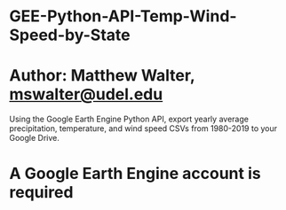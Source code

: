 # GEE-Python-API-Temp-Wind-Speed-by-State

# Author: Matthew Walter, mswalter@udel.edu

Using the Google Earth Engine Python API, export yearly average precipitation, temperature, and wind speed CSVs 
from 1980-2019 to your Google Drive.

# A Google Earth Engine account is required
